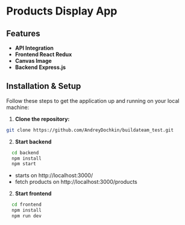 # Products Display App

## Features

- **API Integration**
- **Frontend React Redux**
- **Canvas Image**
- **Backend Express.js**

## Installation & Setup
Follow these steps to get the application up and running on your local machine:

1. **Clone the repository:**

 ```bash
 git clone https://github.com/AndreyDochkin/buildateam_test.git
 ```
2. **Start backend**
```bash
  cd backend
  npm install
  npm start
  ```
- starts on http://localhost:3000/
- fetch products on http://localhost:3000/products
2. **Start frontend**
```bash
  cd frontend
  npm install
  npm run dev
  ```


